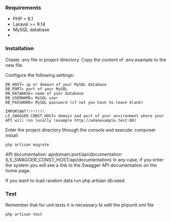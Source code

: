 ### Requirements
- PHP = 8.1
- Laravel >= 9.14
- MySQL database
- 
### Installation
Create .env file in project directory.
Copy the content of .env.example to the new file.

Configure the following settings:

    DB_HOST= ip or domain of your MySQL database
    DB_PORT= port of your MySQL
    DB_DATABASE= name of your Database
    DB_USERNAME= MySQL user
    DB_PASSWORD= MySQL password (if not you have to leave blank)
    
    IMPORTANT!!!!!!!!
    L5_SWAGGER_CONST_HOST= domain and port of your environment where your API will run locally (example http://adanexample.test:80)

Enter the project directory through the console and execute:
    composer install

    php artisan migrate

API documentation: apidomain:port/api/documentation (L5_SWAGGER_CONST_HOST/api/documentation)
In any case, if you enter the system you will see a link to the Swagger API documentation on the home page.

If you want to load random data run
    php artisan db:seed
    
### Test
Remember that for unit tests it is necessary to edit the phpunit.xml file
    <server name="DB_CONNECTION" value="mysql"/>
    <server name="DB_DATABASE" value="yourdatabasename"/>
    
    php artisan test
